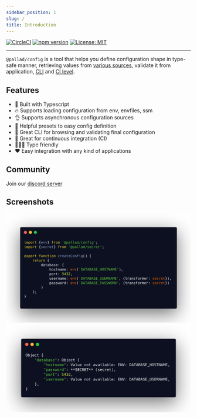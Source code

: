 ```yaml
---
sidebar_position: 1 
slug: / 
title: Introduction
---
```


[![CircleCI](https://circleci.com/gh/pallad-ts/config/tree/master.svg?style=svg)](https://circleci.com/gh/pallad-ts/config/tree/master)
[![npm version](https://badge.fury.io/js/@pallad%2Fconfig.svg)](https://badge.fury.io/js/@pallad%2Fconfig)
[![License: MIT](https://img.shields.io/badge/License-MIT-green.svg)](https://opensource.org/licenses/MIT)

---
`@pallad/config` is a tool that helps you define configuration shape in type-safe manner, retrieving values
from [various sources](./providers), validate it from application, [CLI](./cli)
and [CI level](./guides/validation-from-ci).

## Features

* 👷 Built with Typescript
* 🔥 Supports loading configuration from env, envfiles, ssm
* 👌 Supports asynchronous configuration sources
* 🎒 Helpful presets to easy config definition
* 👀 Great CLI for browsing and validating final configuration
* 👶 Great for continuous integration (CI)
* 🧑‍🤝‍🧑 Type friendly
* ❤️ Easy integration with any kind of applications

## Community

Join our [discord server](https://discord.gg/KCvnfzhNAq)

## Screenshots
![Code](./assets/code.png)
![Shell](./assets/shell.png)

